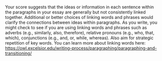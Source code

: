 Your score suggests that the ideas or information in each sentence within the paragraphs in your essay are generally but not consistently linked together. Additional or better choices of linking words and phrases would clarify the connections between ideas within paragraphs. As you write, you might check to see if you are using linking words and phrases such as adverbs (e.g., similarly, also, therefore), relative pronouns (e.g., who, that, which), conjunctions (e.g., and, or, while, whereas). Also aim for strategic repetition of key words. You can learn more about linking words here: https://owl.excelsior.edu/writing-process/paragraphing/paragraphing-and-transitioning/
